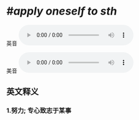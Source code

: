 # ***\#apply oneself to sth*** 
英音
<audio src="./media/apply oneself to sth1_AAC.aac" controls="controls"></audio>

美音
<audio src="./media/apply oneself to sth2_AAC.aac" controls="controls"></audio>



  

英文释义
---
### 1.**努力; 专心致志于某事**  



